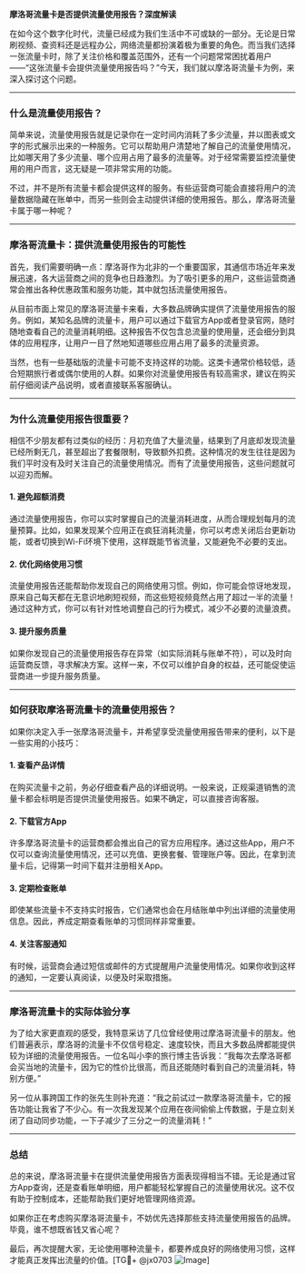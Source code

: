**摩洛哥流量卡是否提供流量使用报告？深度解读**

在如今这个数字化时代，流量已经成为我们生活中不可或缺的一部分。无论是日常刷视频、查资料还是远程办公，网络流量都扮演着极为重要的角色。而当我们选择一张流量卡时，除了关注价格和覆盖范围外，还有一个问题常常困扰着用户——“这张流量卡会提供流量使用报告吗？”今天，我们就以摩洛哥流量卡为例，来深入探讨这个问题。

---

### **什么是流量使用报告？**

简单来说，流量使用报告就是记录你在一定时间内消耗了多少流量，并以图表或文字的形式展示出来的一种服务。它可以帮助用户清楚地了解自己的流量使用情况，比如哪天用了多少流量、哪个应用占用了最多的流量等。对于经常需要监控流量使用的用户而言，这无疑是一项非常实用的功能。

不过，并不是所有流量卡都会提供这样的服务。有些运营商可能会直接将用户的流量数据隐藏在账单中，而另一些则会主动提供详细的使用报告。那么，摩洛哥流量卡属于哪一种呢？

---

### **摩洛哥流量卡：提供流量使用报告的可能性**

首先，我们需要明确一点：摩洛哥作为北非的一个重要国家，其通信市场近年来发展迅速，各大运营商之间的竞争也日趋激烈。为了吸引更多的用户，这些运营商通常会推出各种优惠政策和服务功能，其中就包括流量使用报告。

从目前市面上常见的摩洛哥流量卡来看，大多数品牌确实提供了流量使用报告的服务。例如，某知名品牌的流量卡，用户可以通过下载官方App或者登录官网，随时随地查看自己的流量消耗明细。这种报告不仅包含总流量的使用量，还会细分到具体的应用程序，让用户一目了然地知道哪些应用占用了最多的流量资源。

当然，也有一些基础版的流量卡可能不支持这样的功能。这类卡通常价格较低，适合短期旅行者或偶尔使用的人群。如果你对流量使用报告有较高需求，建议在购买前仔细阅读产品说明，或者直接联系客服确认。

---

### **为什么流量使用报告很重要？**

相信不少朋友都有过类似的经历：月初充值了大量流量，结果到了月底却发现流量已经所剩无几，甚至超出了套餐限制，导致额外扣费。这种情况的发生往往是因为我们平时没有及时关注自己的流量使用情况。而有了流量使用报告，这些问题就可以迎刃而解。

#### **1. 避免超额消费**
通过流量使用报告，你可以实时掌握自己的流量消耗进度，从而合理规划每月的流量预算。比如，如果发现某个应用正在疯狂消耗流量，你可以考虑关闭后台更新功能，或者切换到Wi-Fi环境下使用，这样既能节省流量，又能避免不必要的支出。

#### **2. 优化网络使用习惯**
流量使用报告还能帮助你发现自己的网络使用习惯。例如，你可能会惊讶地发现，原来自己每天都在无意识地刷短视频，而这些短视频竟然占用了超过一半的流量！通过这种方式，你可以有针对性地调整自己的行为模式，减少不必要的流量浪费。

#### **3. 提升服务质量**
如果你发现自己的流量使用报告存在异常（如实际消耗与账单不符），可以及时向运营商反馈，寻求解决方案。这样一来，不仅可以维护自身的权益，还可能促使运营商进一步提升服务质量。

---

### **如何获取摩洛哥流量卡的流量使用报告？**

如果你决定入手一张摩洛哥流量卡，并希望享受流量使用报告带来的便利，以下是一些实用的小技巧：

#### **1. 查看产品详情**
在购买流量卡之前，务必仔细查看产品的详细说明。一般来说，正规渠道销售的流量卡都会标明是否提供流量使用报告。如果不确定，可以直接咨询客服。

#### **2. 下载官方App**
许多摩洛哥流量卡的运营商都会推出自己的官方应用程序。通过这些App，用户不仅可以查询流量使用情况，还可以充值、更换套餐、管理账户等。因此，在拿到流量卡后，记得第一时间下载并注册相关App。

#### **3. 定期检查账单**
即使某些流量卡不支持实时报告，它们通常也会在月结账单中列出详细的流量使用信息。因此，养成定期查看账单的习惯同样非常重要。

#### **4. 关注客服通知**
有时候，运营商会通过短信或邮件的方式提醒用户流量使用情况。如果你收到这样的通知，一定要认真阅读，以便及时采取措施。

---

### **摩洛哥流量卡的实际体验分享**

为了给大家更直观的感受，我特意采访了几位曾经使用过摩洛哥流量卡的朋友。他们普遍表示，摩洛哥的流量卡不仅信号稳定、速度较快，而且大多数品牌都能提供较为详细的流量使用报告。一位名叫小李的旅行博主告诉我：“我每次去摩洛哥都会买当地的流量卡，因为它的性价比很高，而且还能随时看到自己的流量消耗，特别方便。”

另一位从事跨国工作的张先生则补充道：“我之前试过一款摩洛哥流量卡，它的报告功能让我省了不少心。有一次我发现某个应用在夜间偷偷上传数据，于是立刻关闭了自动同步功能，一下子减少了三分之一的流量消耗！”

---

### **总结**

总的来说，摩洛哥流量卡在提供流量使用报告方面表现得相当不错。无论是通过官方App查询，还是查看账单明细，用户都能轻松掌握自己的流量使用状况。这不仅有助于控制成本，还能帮助我们更好地管理网络资源。

如果你正在考虑购买摩洛哥流量卡，不妨优先选择那些支持流量使用报告的品牌。毕竟，谁不想既省钱又省心呢？

最后，再次提醒大家，无论使用哪种流量卡，都要养成良好的网络使用习惯，这样才能真正发挥出流量的价值。[TG💪+ @jx0703 ![Image](https://github.com/user-attachments/assets/dbca1d08-cadb-493c-b0ec-ad6f7a83f270)]